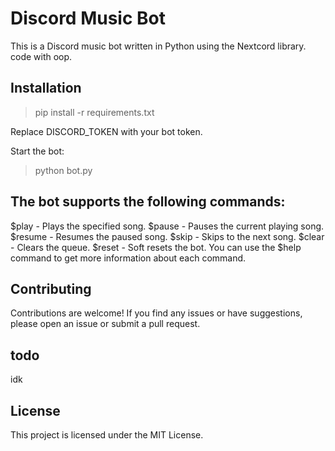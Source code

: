 # Discord Music Bot

This is a Discord music bot written in Python using the Nextcord library. code with oop. 

## Installation

> pip install -r requirements.txt

Replace DISCORD_TOKEN with your bot token.


Start the bot:

> python bot.py


## The bot supports the following commands:

$play <song name> - Plays the specified song.
$pause - Pauses the current playing song.
$resume - Resumes the paused song.
$skip - Skips to the next song.
$clear - Clears the queue.
$reset - Soft resets the bot.
You can use the $help command to get more information about each command.

## Contributing

Contributions are welcome! If you find any issues or have suggestions, please open an issue or submit a pull request.




## todo

idk 

## License
This project is licensed under the MIT License.
